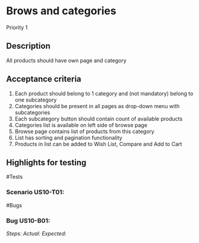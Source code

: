 # Brows and categories 
Priority 1
## Description 
All products should have own page and category
## Acceptance criteria
1)	Each product should belong to 1 category and (not mandatory) belong to one subcategory
2)	Categories should be present in all pages as drop-down menu with subcategories
3)	Each subcategory button should contain count of available products
4)	Categories list is available on left side of browse page
5)	Browse page contains list of products from this category
6)	List has sorting and pagination functionality
7)	Products in list can be added to Wish List, Compare and Add to Cart
 
## Highlights for testing

#Tests
### Scenario US10-T01:
 
#Bugs
### Bug US10-B01:
*Steps:* 
*Actual:* 
*Expected:*
